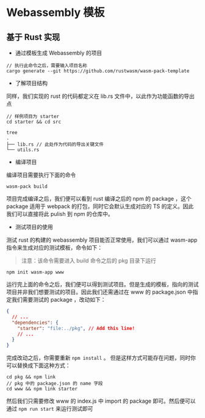 # Webassembly 模板

## 基于 Rust 实现

- 通过模板生成 Webassembly 的项目

```shell
// 执行此命令之后，需要输入项目名称
cargo generate --git https://github.com/rustwasm/wasm-pack-template
```

- 了解项目结构

同样，我们实现的 rust 的代码都定义在 lib.rs 文件中，以此作为功能函数的导出点

```shell
// 样例项目为 starter
cd starter && cd src

tree
.
├── lib.rs // 此处作为代码的导出关键文件
└── utils.rs
```

- 编译项目

编译项目需要执行下面的命令

```shell
wasm-pack build
```

项目完成编译之后，我们便可以看到 rust 编译之后的 npm 的 package ，这个 package 适用于 webpack 的打包，同时它会默认生成对应的 TS 的定义。因此我们可以直接将此 pulish 到 npm 的仓库中。

- 测试项目的使用

测试 rust 的构建的 webassembly 项目能否正常使用，我们可以通过 wasm-app 指令来生成对应的测试模板，命令如下：

> 注意：该命令需要进入 build 命令之后的 pkg 目录下运行

```shell
npm init wasm-app www
```

运行完上面的命令之后，我们便可以得到测试项目。但是生成的模板，指向的测试项目并非我们想要测试的项目。因此我们还需通过在 www 的 package.json 中指定我们需要测试的 package ，改动如下：

```json
{
  // ...
  "dependencies": {
    "starter": "file:../pkg", // Add this line!
    // ...
  }
}
```

完成改动之后，你需要重新 `npm install` 。 但是这样方式可能存在问题，同时你可以替换成下面这种方式：

```shell
cd pkg && npm link
// pkg 中的 package.json 的 name 字段
cd www && npm link starter
```

然后我们只需要修改 www 的 index.js 中 import 的 package 即可。然后便可以通过 `npm run start` 来运行测试即可
